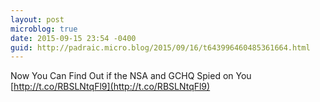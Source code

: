 ```yaml
---
layout: post
microblog: true
date: 2015-09-15 23:54 -0400
guid: http://padraic.micro.blog/2015/09/16/t643996460485361664.html
---
```

Now You Can Find Out if the NSA and GCHQ Spied on You [http://t.co/RBSLNtqFl9](http://t.co/RBSLNtqFl9)
